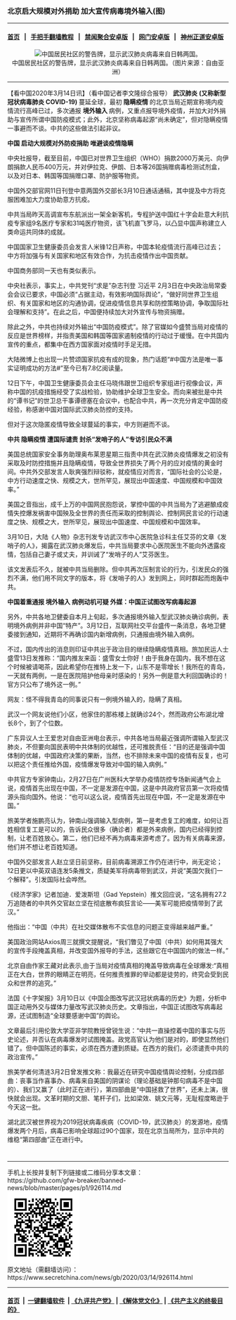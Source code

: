 ### 北京启大规模对外捐助 加大宣传病毒境外输入(图)
------------------------

#### [首页](https://github.com/gfw-breaker/banned-news/blob/master/README.md) &nbsp;&nbsp;|&nbsp;&nbsp; [手把手翻墙教程](https://github.com/gfw-breaker/guides/wiki) &nbsp;&nbsp;|&nbsp;&nbsp; [禁闻聚合安卓版](https://github.com/gfw-breaker/bn-android) &nbsp;&nbsp;|&nbsp;&nbsp; [网门安卓版](https://github.com/oGate2/oGate) &nbsp;&nbsp;|&nbsp;&nbsp; [神州正道安卓版](https://github.com/SzzdOgate/update) 



<div class="article_right" style="fone-color:#000">
 <p style="text-align:center">
  <img alt="中国居民社区的警告牌，显示武汉肺炎病毒来自日韩两国。" src="//img3.secretchina.com/pic/2020/3-13/p2647171a635153424-ss.jpg" style="height:336px; width:600px"/>
  <br>
   中国居民社区的警告牌，显示武汉肺炎病毒来自日韩两国。（图片来源：自由亚洲）
   <span id="hideid" name="hideid" style="color:red;display:none;">
    <span href="https://www.secretchina.com">
    </span>
   </span>
  </br>
 </p>
 <div id="txt-mid1-t21-2017">
  

---


  </div>
 </div>
 <p>
  【看中国2020年3月14日讯】（看中国记者李文隆综合报导）
  <strong>
   <span href="https://www.secretchina.com/news/gb/tag/武汉肺炎" target="_blank">
    武汉肺炎
   </span>
   (又称新型冠状病毒肺炎 COVID-19)
  </strong>
  蔓延全球，最初
  <strong>
   隐瞒疫情
  </strong>
  的北京当局近期宣称境内疫情流行高峰已过，多次通报
  <strong>
   境外输入
  </strong>
  病例，又重点报导境外疫情，并加大对外捐助与宣传所谓中国防疫模式；此外，北京坚称病毒起源“尚未确定”，但对隐瞒疫情一事避而不谈。中共的这些做法引起非议。
  <span id="hideid" name="hideid" style="color:red;display:none;">
   <span href="https://www.secretchina.com">
   </span>
  </span>
 </p>
 <p>
  <strong>
   <span href="https://www.secretchina.com" target="_blank">
    中国
   </span>
   启动大规模对外防疫捐助 唯避谈疫情隐瞒
  </strong>
 </p>
 <p>
  中央社报导，截至目前，中国已对世界卫生组织（WHO）捐款2000万美元、向伊朗捐款人民币400万元，并对伊拉克、伊朗、日本等26国捐赠病毒检测试剂盒，以及对日本、韩国等国捐赠口罩、防护服等物资。
 </p>
 <p>
  中国外交部官网11日刊登中意两国外交部长3月10日通话通稿，其中提及中方将克服困难加大力度协助意方抗疫。
 </p>
 <p>
  中共当局昨天高调宣布东航派出一架全新客机，专程护送中国红十字会赴意大利抗疫专家组9名医疗专家和31吨医疗物资，该飞机直飞罗马，以凸显中国声称建立人类命运共同体的成就。
 </p>
 <p>
  中国国家卫生健康委员会发言人米锋12日声称，中国本轮疫情流行高峰已过去；中方将加强与有关国家和地区有效合作，为抗击疫情作出中国贡献。
 </p>
 <p>
  中国商务部同一天也有类似表示。
 </p>
 <p>
  中央社表示，事实上，中共党刊“求是”杂志刊登
  <span href="https://www.secretchina.com/news/gb/tag/习近平" target="_blank">
   习近平
  </span>
  2月3日在中央政治局常委会会议已要求，中国必须“占据主动，有效影响国际舆论”，“做好同世界卫生组织、有关国家和地区的沟通协调，促进疫情信息共享和防控策略协调，争取国际社会理解和支持”。在此之后，中国便持续加大对外宣传与物资捐赠。
 </p>
 <p>
  除此之外，中共也持续对外输出“中国防疫模式”。除了官媒如今盛赞当局对疫情的反应是世界榜样，并指责美国和韩国等国家遏制疫情的行动过于缓慢。在中共国内宣传的重点，都集中在西方国家面对疫情时手足无措。
 </p>
 <p>
  大陆微博上也出现一片赞颂国家抗疫有成的现象，热门话题“#中国方法是唯一事实证明成功的方法#”至今已有7.8亿阅读量。
 </p>
 <p>
  12日下午，中国卫生健康委员会主任马晓伟跟世卫组织专家组进行视像会议，声称中国的抗疫措施经受了实战检验，协助维护全球卫生安全。而向来被批是中共的“谭书记”的世卫总干事谭德塞在会议中，也配合中共，再一次充分肯定中国防疫经验，称感谢中国对国际武汉肺炎防控的支持。
 </p>
 <p>
  但对于这次隐匿疫情导致全球蔓延的事实，中方则避而不谈。
 </p>
 <p>
  <strong>
   中共
   <span href="https://www.secretchina.com/news/gb/tag/隐瞒疫情" target="_blank">
    隐瞒疫情
   </span>
   遭国际谴责 封杀“发哨子的人”专访引民众不满
  </strong>
 </p>
 <p>
  美国总统国家安全事务助理奥布莱恩星期三指责中共在武汉肺炎疫情爆发之初没有采取及时防控措施并且隐瞒疫情，导致全世界损失了两个月的应对疫情的黄金时间。中共外交部发言人耿爽强烈辩驳称，就疫情应对而言，“国际社会的公论是，中方行动速度之快、规模之大，世所罕见，展现出中国速度、中国规模和中国效率。”
 </p>
 <p>
  美国之音指出，成千上万的中国网民抱怨说，掌控中国的中共当局为了逃避酿成疫情失控爆发祸害中国殃及全世界的责任而采取的控制舆论、控制网民言论的行动速度之快、规模之大，世所罕见，展现出中国速度、中国规模和中国效率。
 </p>
 <p>
  3月10日，大陆《人物》杂志刊发专访武汉市中心医院急诊科主任艾芬的文章《发哨子的人》，揭露在武汉肺炎爆发后，中共当局要求中心医院医生不能向外透露疫情，包括自己妻子或丈夫，并训诫了“发哨子的人”艾芬医生。
 </p>
 <p>
  该文发表后不久，就被中共当局删除。但中共再次压制言论的行为，引发民众的强烈不满，他们用不同文字的版本，将《发哨子的人》发到网上，同时群起而炮轰中共。
 </p>
 <center>
  <div style="max-width: 632px;height:180px; display: none; text-align: center; margin: 0 auto; overflow: hidden;overflow-x: hidden;">
   <div id="taboola-midarticle-thumbnails" style="max-width: 632px;height:180px;overflow: hidden;overflow-x: hidden;">
   </div>
  </div>
  <div>
   <ins class="adsbygoogle" data-ad-client="ca-pub-1276641434651360" data-ad-format="fluid" data-ad-layout="in-article" data-ad-slot="5164544770" style="display:block; text-align:center;">
   </ins>
  </div>
 </center>
 <p>
  <strong>
   中国着重通报
   <span href="https://www.secretchina.com/news/gb/tag/境外输入" target="_blank">
    境外输入
   </span>
   病例动机可疑 外媒：中国正试图改写病毒起源
  </strong>
 </p>
 <p>
  另外，中共各地卫健委自本月上旬起，多次通报境外输入型武汉肺炎确诊病例，表明境外病例并非中国“特产”。3月12日，互联网社交平台盛传一条消息，各地卫健委接到通知，近期将不再确诊国内新增病例，只通报由境外输入病例。
 </p>
 <p>
  不过，国内传出的消息则印证中共出于政治目的继续隐瞒疫情真相。旅加民运人士盛雪13日发推称：“国内推友来函：盛雪女士你好！由于我身在国内，我不想在这个时候被请喝茶，因此希望你在推特上发一下，山东不是零增长！我所在的青岛，一天就有两例，一是在医院陪护他母亲时感染的！另外一例是意大利回国确诊的！官方只公布了境外这一例。”
 </p>
 <p>
  网友：怪不得我青岛的同事说只有一例境外输入的，隐瞒了真相。
 </p>
 <p>
  武汉一个网友说他们小区，他家住的那栋楼上就确诊24个，然而政府公布湖北增长8个，到了个位数。
 </p>
 <p>
  广东异议人士王爱忠对自由亚洲电台表示，中共各地当局最近强调所谓输入型武汉肺炎，不但要向国民表明中共体制的优越性，还可推脱责任：“目的还是强调中国体制的优越，中国政府决策的果断，当然，也不排除未来中国的疫情有反复，也可以把这个责任推给外国，疫情爆发导致对中国的输入病例。”
 </p>
 <center>
  <ins class="adsbygoogle" data-ad-client="ca-pub-1276641434651360" data-ad-format="fluid" data-ad-layout="in-article" data-ad-slot="3646767294" style="display:block; text-align:center;">
  </ins>
 </center>
 <p>
  中共官方专家钟南山，2月27日在广州医科大学举办疫情防控专场新闻通气会上说，疫情首先出现在中国，不一定是发源在中国，这是中共政府官员第一次将疫情源头指向国外。他说：“也可以这么说，疫情首先出现在中国，不一定是发源在中国。”
 </p>
 <p>
  旅美学者施鹏亮认为，钟南山强调输入型病例，第一是考虑复工的难度，如何让百姓相信复工是可以的，告诉民众很多（确诊者）都是外来病例，国内已经得到控制，让老百姓放心。第二，他们已经不再为病毒来源考虑了。因为有关病毒来源，他们并不想让老百姓知道。
 </p>
 <p>
  中国外交部发言人赵立坚日前坚称，目前病毒溯源工作仍在进行中，尚无定论；12日更以中英双语连发5条推文，质疑美军将病毒带到武汉，并说“美国欠我们一个解释”。引发国际社会哗然。
 </p>
 <p>
  《经济学家》记者加迪．爱泼斯坦（Gad Yepstein）推文回应说，“这名拥有27.2万追随者的中共外交官赵立坚在彻底散布疯狂言论——美军可能把疫情带到了武汉。”
 </p>
 <p>
  他指出：“中国（中共）在社交媒体散布不实信息的问题正变得越来越严重。”
 </p>
 <p>
  美国政治网站Axios周三就撰文提醒说，“我们瞥见了中国（中共）如何用其强大的宣传手段掩盖真相，并改变国外报导的手法，这些跟它在中国国内的做法一样。”
 </p>
 <p>
  北京自由作家王藏对此表示,由于当局对疫情真相的掩盖导致病毒在全球爆发:“真相正在大白，世界的眼睛正在明亮，任何推责推罪的举动都是徒劳的，终究会受到民众和世界的追究。”
 </p>
 <p>
  法国《十字架报》3月10日以《中国企图改写武汉冠状病毒的历史》为题，分析中国正动用外交与媒体力量改写武汉肺炎历史。文章指出，中国正试图改写病毒起源，还试图制造“全球要感谢中国”的舆论。
 </p>
 <p>
  文章最后引用伦敦大学亚非学院教授曾锐生说：“中共一直操控着中国的事实与历史论述，并否认在病毒爆发时试图掩盖。政党高官认为他们是对的，即使显然他们错了。但中国陈述的事实，必须在西方遭到质疑。在西方的我们，必须谴责中共的政治宣传。”
 </p>
 <p>
  旅美学者何清涟3月2日曾发推文称：我最近在研究中国疫情舆论控制，分成四部曲：丧事当作喜事办、病毒来自美国的阴谋论（理论基础是钟那句病毒不是中国的）、我们又赢了（此时正在进行），第四部曲是“中国拯救了世界”，还未上演，很快就会出现。文革时期的文胆、笔杆子们，比如梁效、姚文元等，无耻程度略逊于今天这一批。
 </p>
 <p>
  湖北武汉被世界视为2019冠状病毒疾病（COVID-19，武汉肺炎）的发源地，疫情爆发两个月后，病毒已影响全球超过90个国家，现在北京当局所为，显示中共的维稳“第四部曲”正在进行中。
  <center>
   <div>
    <div id="txt-mid2-t22-2017" style="display: block;  max-height: 351px;  overflow: hidden;">
     <div id="SC-21xxx">
     </div>
     <ins class="adsbygoogle" data-ad-client="ca-pub-1276641434651360" data-ad-format="auto" data-ad-slot="4301710469" data-full-width-responsive="true" style="display:block">
     </ins>
    </div>
   </div>
  </center>
  <div style="padding-top:12px;">
  </div>
 </p>
</div>

<hr/>
手机上长按并复制下列链接或二维码分享本文章：<br/>
https://github.com/gfw-breaker/banned-news/blob/master/pages/p1/926114.md <br/>
<a href='https://github.com/gfw-breaker/banned-news/blob/master/pages/p1/926114.md'><img src='https://github.com/gfw-breaker/banned-news/blob/master/pages/p1/926114.md.png'/></a> <br/>
原文地址（需翻墙访问）：https://www.secretchina.com/news/gb/2020/03/14/926114.html


------------------------
#### [首页](https://github.com/gfw-breaker/banned-news/blob/master/README.md) &nbsp;|&nbsp; [一键翻墙软件](https://github.com/gfw-breaker/nogfw/blob/master/README.md) &nbsp;| [《九评共产党》](https://github.com/gfw-breaker/9ping.md/blob/master/README.md#九评之一评共产党是什么) | [《解体党文化》](https://github.com/gfw-breaker/jtdwh.md/blob/master/README.md) | [《共产主义的终极目的》](https://github.com/gfw-breaker/gczydzjmd.md/blob/master/README.md)


<img src='http://gfw-breaker.win/banned-news/pages/p1/926114.md' width='0px' height='0px'/>